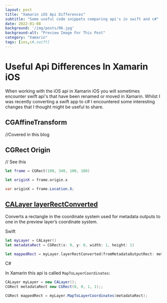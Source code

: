 ```yaml
---
layout: post
title: "Xamarin iOS Api Differences"
subtitle: "Some useful code snippets comparing api's in swift and c#"
date: 2022-01-08
background: '/img/posts/06.jpg'
background-alt: "Preview Image For This Post"
category: "Xamarin"
tags: [ios,c#,swift]
---
```


# Useful Api Differences In Xamarin iOS

When working with the iOS api in Xamarin iOS you will sometimes encounter swift api's that have been renamed or moved in Xamarin. Whilst I was recently converting a swift app to c# I encountered some interesting changes that I thought might be useful to share.

## CGAffineTransform

//Covered in this blog

## CGRect Origin

// See this

```swift
let frame = CGRect(100, 340, 100, 100)

let originX = frame.origin.x
```



```csharp
var originX = frame.Location.X;
```

## [CALayer layerRectConverted](https://developer.apple.com/documentation/avfoundation/avcapturevideopreviewlayer/1623498-layerrectconverted)

Converts a rectangle in the coordinate system used for metadata outputs to one in the preview layer’s coordinate system.


Swift

```swift
let myLayer = CALayer()
let metadataRect = CGRect(x: 0, y: 0, width: 1, height: 1)

let mappedRect = myLayer.layerRectConverted(fromMetadataOutputRect: metadataRect)
```

C#

In Xamarin this api is called `MapToLayerCoordinates`:

```csharp
CALayer myLayer = new CALayer();
CGRect metadataRect new CGRect(0, 0, 1, 1);;

CGRect mappedRect = myLayer.MapToLayerCoordinates(metadataRect);
```

